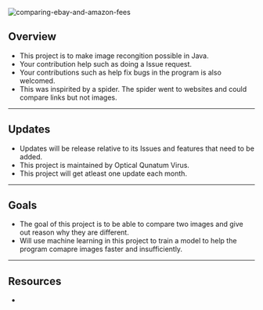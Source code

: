 ![comparing-ebay-and-amazon-fees](https://cloud.githubusercontent.com/assets/20078621/18279993/3ca8d92c-741d-11e6-9ad3-dd9ca14d48ed.jpg)


## Overview
  * This project is to make image recongition possible in Java. <br />
  * Your contribution help such as doing a Issue request. <br />
  * Your contributions such as help fix bugs in the program is also welcomed. <br />
  * This was inspirited by a spider. The spider went to websites and could compare links but not images. <br/>

****

## Updates
  * Updates will be release relative to its Issues and features that need to be added. <br />
  * This project is maintained by Optical Qunatum Virus. <br />
  * This project will get atleast one update each month. <br />

****

## Goals
  * The goal of this project is to be able to compare two images and give out reason why they are different. <br />
  * Will use machine learning in this project to train a model to help the program comapre images faster and insufficiently. <br />

****

## Resources
  * 
